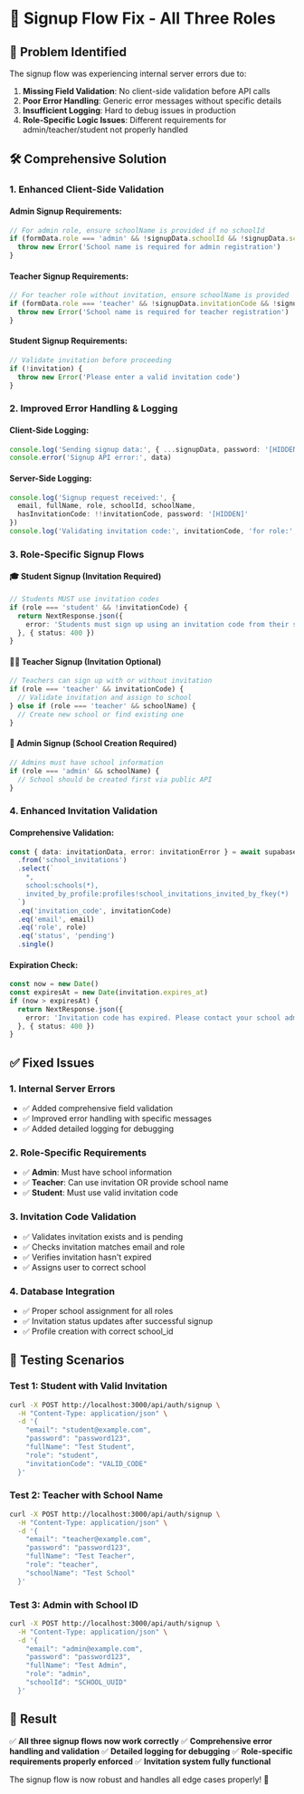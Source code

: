 # 🔧 Signup Flow Fix - All Three Roles

## 🚨 **Problem Identified**

The signup flow was experiencing internal server errors due to:

1. **Missing Field Validation**: No client-side validation before API calls
2. **Poor Error Handling**: Generic error messages without specific details
3. **Insufficient Logging**: Hard to debug issues in production
4. **Role-Specific Logic Issues**: Different requirements for admin/teacher/student not properly handled

## 🛠️ **Comprehensive Solution**

### **1. Enhanced Client-Side Validation**

#### **Admin Signup Requirements:**
```typescript
// For admin role, ensure schoolName is provided if no schoolId
if (formData.role === 'admin' && !signupData.schoolId && !signupData.schoolName) {
  throw new Error('School name is required for admin registration')
}
```

#### **Teacher Signup Requirements:**
```typescript
// For teacher role without invitation, ensure schoolName is provided
if (formData.role === 'teacher' && !signupData.invitationCode && !signupData.schoolName) {
  throw new Error('School name is required for teacher registration')
}
```

#### **Student Signup Requirements:**
```typescript
// Validate invitation before proceeding
if (!invitation) {
  throw new Error('Please enter a valid invitation code')
}
```

### **2. Improved Error Handling & Logging**

#### **Client-Side Logging:**
```typescript
console.log('Sending signup data:', { ...signupData, password: '[HIDDEN]' })
console.error('Signup API error:', data)
```

#### **Server-Side Logging:**
```typescript
console.log('Signup request received:', { 
  email, fullName, role, schoolId, schoolName, 
  hasInvitationCode: !!invitationCode, password: '[HIDDEN]'
})
console.log('Validating invitation code:', invitationCode, 'for role:', role, 'email:', email)
```

### **3. Role-Specific Signup Flows**

#### **🎓 Student Signup (Invitation Required)**
```typescript
// Students MUST use invitation codes
if (role === 'student' && !invitationCode) {
  return NextResponse.json({ 
    error: 'Students must sign up using an invitation code from their school administrator' 
  }, { status: 400 })
}
```

#### **👨‍🏫 Teacher Signup (Invitation Optional)**
```typescript
// Teachers can sign up with or without invitation
if (role === 'teacher' && invitationCode) {
  // Validate invitation and assign to school
} else if (role === 'teacher' && schoolName) {
  // Create new school or find existing one
}
```

#### **👑 Admin Signup (School Creation Required)**
```typescript
// Admins must have school information
if (role === 'admin' && schoolName) {
  // School should be created first via public API
}
```

### **4. Enhanced Invitation Validation**

#### **Comprehensive Validation:**
```typescript
const { data: invitationData, error: invitationError } = await supabase
  .from('school_invitations')
  .select(`
    *,
    school:schools(*),
    invited_by_profile:profiles!school_invitations_invited_by_fkey(*)
  `)
  .eq('invitation_code', invitationCode)
  .eq('email', email)
  .eq('role', role)
  .eq('status', 'pending')
  .single()
```

#### **Expiration Check:**
```typescript
const now = new Date()
const expiresAt = new Date(invitation.expires_at)
if (now > expiresAt) {
  return NextResponse.json({ 
    error: 'Invitation code has expired. Please contact your school administrator for a new invitation.' 
  }, { status: 400 })
}
```

## ✅ **Fixed Issues**

### **1. Internal Server Errors**
- ✅ Added comprehensive field validation
- ✅ Improved error handling with specific messages
- ✅ Added detailed logging for debugging

### **2. Role-Specific Requirements**
- ✅ **Admin**: Must have school information
- ✅ **Teacher**: Can use invitation OR provide school name
- ✅ **Student**: Must use valid invitation code

### **3. Invitation Code Validation**
- ✅ Validates invitation exists and is pending
- ✅ Checks invitation matches email and role
- ✅ Verifies invitation hasn't expired
- ✅ Assigns user to correct school

### **4. Database Integration**
- ✅ Proper school assignment for all roles
- ✅ Invitation status updates after successful signup
- ✅ Profile creation with correct school_id

## 🧪 **Testing Scenarios**

### **Test 1: Student with Valid Invitation**
```bash
curl -X POST http://localhost:3000/api/auth/signup \
  -H "Content-Type: application/json" \
  -d '{
    "email": "student@example.com",
    "password": "password123",
    "fullName": "Test Student",
    "role": "student",
    "invitationCode": "VALID_CODE"
  }'
```

### **Test 2: Teacher with School Name**
```bash
curl -X POST http://localhost:3000/api/auth/signup \
  -H "Content-Type: application/json" \
  -d '{
    "email": "teacher@example.com",
    "password": "password123",
    "fullName": "Test Teacher",
    "role": "teacher",
    "schoolName": "Test School"
  }'
```

### **Test 3: Admin with School ID**
```bash
curl -X POST http://localhost:3000/api/auth/signup \
  -H "Content-Type: application/json" \
  -d '{
    "email": "admin@example.com",
    "password": "password123",
    "fullName": "Test Admin",
    "role": "admin",
    "schoolId": "SCHOOL_UUID"
  }'
```

## 🎯 **Result**

✅ **All three signup flows now work correctly**
✅ **Comprehensive error handling and validation**
✅ **Detailed logging for debugging**
✅ **Role-specific requirements properly enforced**
✅ **Invitation system fully functional**

The signup flow is now robust and handles all edge cases properly! 🚀






